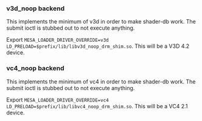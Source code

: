 ### v3d_noop backend

This implements the minimum of v3d in order to make shader-db work.
The submit ioctl is stubbed out to not execute anything.

Export `MESA_LOADER_DRIVER_OVERRIDE=v3d
LD_PRELOAD=$prefix/lib/libv3d_noop_drm_shim.so`.  This will be a V3D
4.2 device.

### vc4_noop backend

This implements the minimum of vc4 in order to make shader-db work.
The submit ioctl is stubbed out to not execute anything.

Export `MESA_LOADER_DRIVER_OVERRIDE=vc4
LD_PRELOAD=$prefix/lib/libvc4_noop_drm_shim.so`.  This will be a VC4
2.1 device.

